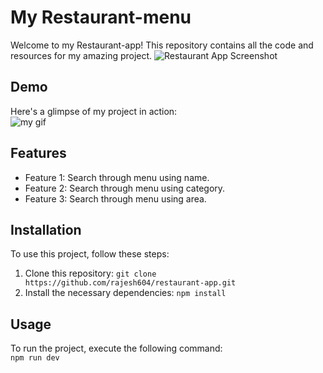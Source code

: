 # My Restaurant-menu

Welcome to my Restaurant-app! This repository contains all the code and resources for my amazing project.
![Restaurant App Screenshot](https://ik.imagekit.io/hbzknb1hm/Screenshot_2023-06-21_171258.png?updatedAt=1687348500650)

## Demo

Here's a glimpse of my project in action:<br>
![my gif](https://github.com/rajesh604/restaurant-app/assets/77529419/c6d06701-8e51-4432-93ca-32f6b0025c12)

## Features

- Feature 1: Search through menu using name.
- Feature 2: Search through menu using category.
- Feature 3: Search through menu using area.

## Installation

To use this project, follow these steps:

1. Clone this repository: `git clone https://github.com/rajesh604/restaurant-app.git`
2. Install the necessary dependencies: `npm install`

## Usage

To run the project, execute the following command:<br>
`npm run dev`
